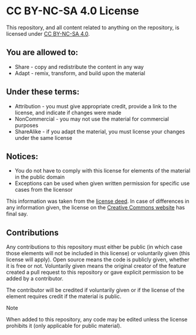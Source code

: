 # CC BY-NC-SA 4.0 License

This repository, and all content related to anything on the repository, is licensed under [CC BY-NC-SA 4.0](https://creativecommons.org/licenses/by-nc-sa/4.0/deed).

## You are allowed to:

- Share - copy and redistribute the content in any way
- Adapt - remix, transform, and build upon the material

## Under these terms:

- Attribution - you must give appropriate credit, provide a link to the license, and indicate if changes were made
- NonCommercial - you may not use the material for commercial purposes
- ShareAlike - if you adapt the material, you must license your changes under the same license

## Notices:

- You do not have to comply with this license for elements of the material in the public domain
- Exceptions can be used when given written permission for specific use cases from the licensor

This information was taken from the [license deed](https://creativecommons.org/licenses/by-nc-sa/4.0/deed). In case of differences in any information given, the license on the [Creative Commons website](https://creativecommons.org) has final say.

## Contributions

Any contributions to this repository must either be public (in which case those elements will not be included in this license) or voluntarily given (this license will apply). Open source means the code is publicly given, whether it is free or not. Voluntarily given means the original creator of the feature created a pull request to this repository or gave explicit permission to be added by a contributor.

The contributor will be credited if voluntarily given or if the license of the element requires credit if the material is public.

> [!NOTE]
> When added to this repository, any code may be edited unless the license prohibits it (only applicable for public material).
